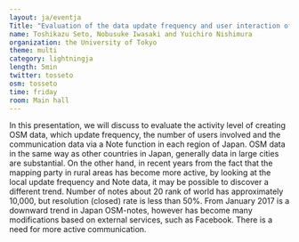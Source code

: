 ```yaml
---
layout: ja/eventja
Title: "Evaluation of the data update frequency and user interaction of OSM in Japan"
name: Toshikazu Seto, Nobusuke Iwasaki and Yuichiro Nishimura
organization: the University of Tokyo
theme: multi
category: lightningja
length: 5min
twitter: tosseto
osm: tosseto
time: friday
room: Main hall
---
```

In this presentation, we will discuss to evaluate the activity level of creating OSM data, which update frequency, the number of users involved and the communication data via a Note function in each region of Japan. OSM data in the same way as other countries in Japan, generally data in large cities are substantial. On the other hand, in recent years from the fact that the mapping party in rural areas has become more active, by looking at the local update frequency and Note data, it may be possible to discover a different trend. Number of notes about 20 rank of world has approximately 10,000, but resolution (closed) rate is less than 50%. From January 2017 is a downward trend in Japan OSM-notes, however has become many modifications based on external services, such as Facebook. There is a need for more active communication.
